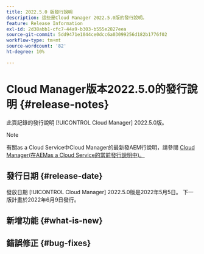 ```yaml
---
title: 2022.5.0 版發行說明
description: 這些是Cloud Manager 2022.5.0版的發行說明。
feature: Release Information
exl-id: 2d38abb1-cfc7-44a9-b303-b555e2827eea
source-git-commit: 5dd9471e1044ce0dcc6a03099256d182b1776f02
workflow-type: tm+mt
source-wordcount: '82'
ht-degree: 10%

---
```



# Cloud Manager版本2022.5.0的發行說明 {#release-notes}

此頁記錄的發行說明 [!UICONTROL Cloud Manager] 2022.5.0版。

>[!NOTE]
>
>有關as a Cloud Service中Cloud Manager的最新發AEM行說明，請參閱 [Cloud Manager(在AEMas a Cloud Service的當前發行說明中)。](https://experienceleague.adobe.com/docs/experience-manager-cloud-service/content/implementing/using-cloud-manager/release-notes-cloud-manager/release-notes-cm-current.html)

## 發行日期 {#release-date}

發放日期 [!UICONTROL Cloud Manager] 2022.5.0版是2022年5月5日。 下一版計畫於2022年6月9日發行。

## 新增功能 {#what-is-new}

## 錯誤修正 {#bug-fixes}
